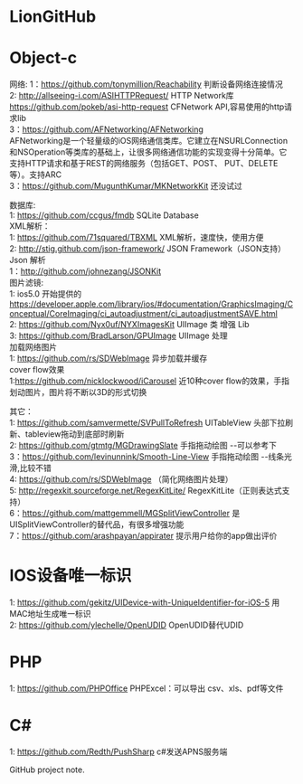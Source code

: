 LionGitHub
==========

Object-c
==========
网络: 
1：https://github.com/tonymillion/Reachability     判断设备网络连接情况    
2: http://allseeing-i.com/ASIHTTPRequest/ HTTP Network库   
   https://github.com/pokeb/asi-http-request CFNetwork API,容易使用的http请求lib    
3：https://github.com/AFNetworking/AFNetworking    
    AFNetworking是一个轻量级的iOS网络通信类库。它建立在NSURLConnection和NSOperation等类库的基础上，让很多网络通信功能的实现变得十分简单。它支持HTTP请求和基于REST的网络服务（包括GET、POST、 PUT、DELETE等）。支持ARC      
3：https://github.com/MugunthKumar/MKNetworkKit    还没试过
      
数据库:           
1: https://github.com/ccgus/fmdb      SQLite Database   
XML解析：        
1: https://github.com/71squared/TBXML  XML解析，速度快，使用方便     
2: http://stig.github.com/json-framework/ JSON Framework（JSON支持）   
Json 解析      
1：http://github.com/johnezang/JSONKit    
图片滤镜:      
1: ios5.0 开始提供的 https://developer.apple.com/library/ios/#documentation/GraphicsImaging/Conceptual/CoreImaging/ci_autoadjustment/ci_autoadjustmentSAVE.html    
2: https://github.com/Nyx0uf/NYXImagesKit       UIImage 类 增强 Lib     
3: https://github.com/BradLarson/GPUImage      UIImage 处理      
加载网络图片      
1: https://github.com/rs/SDWebImage    异步加载并缓存        
cover flow效果    
1:https://github.com/nicklockwood/iCarousel     近10种cover flow的效果，手指划动图片，图片将不断以3D的形式切换    


其它：            
1: https://github.com/samvermette/SVPullToRefresh UITableView 头部下拉刷新、tableview拖动到底部时刷新    
2: https://github.com/gtmtg/MGDrawingSlate          手指拖动绘图 --可以参考下    
3：https://github.com/levinunnink/Smooth-Line-View  手指拖动绘图 --线条光滑,比较不错    
4: https://github.com/rs/SDWebImage （简化网络图片处理）     
5: http://regexkit.sourceforge.net/RegexKitLite/  RegexKitLite（正则表达式支持）  
6：https://github.com/mattgemmell/MGSplitViewController  是UISplitViewController的替代品，有很多增强功能      
7：https://github.com/arashpayan/appirater 提示用户给你的app做出评价

 

IOS设备唯一标识
==========
1: https://github.com/gekitz/UIDevice-with-UniqueIdentifier-for-iOS-5   用MAC地址生成唯一标识         
2: https://github.com/ylechelle/OpenUDID   OpenUDID替代UDID     
   
   
PHP
==========        
1: https://github.com/PHPOffice    PHPExcel：可以导出 csv、xls、pdf等文件         
   
C#    
==========      
1: https://github.com/Redth/PushSharp     c#发送APNS服务端     


GitHub project note.